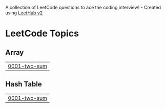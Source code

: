 A collection of LeetCode questions to ace the coding interview! - Created using [LeetHub v2](https://github.com/arunbhardwaj/LeetHub-2.0)
<!---LeetCode Topics Start-->
# LeetCode Topics
## Array
|  |
| ------- |
| [0001-two-sum](https://github.com/harshasaiakhil/leetcode/tree/master/0001-two-sum) |
## Hash Table
|  |
| ------- |
| [0001-two-sum](https://github.com/harshasaiakhil/leetcode/tree/master/0001-two-sum) |
<!---LeetCode Topics End-->